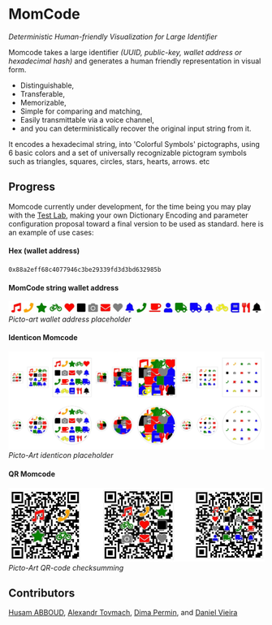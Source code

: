 # MomCode
_Deterministic Human-friendly Visualization for Large Identifier_

Momcode takes a large identifier _(UUID, public-key, wallet address or hexadecimal hash)_ and generates a human friendly representation in visual form.  
* Distinguishable,
* Transferable,
* Memorizable,
* Simple for comparing and matching,
* Easily transmittable via a voice channel,
* and you can deterministically recover the original input string from it.

It encodes a hexadecimal string, into 'Colorful Symbols' pictographs, using 6 basic colors and a set of universally recognizable pictogram symbols such as triangles, squares, circles, stars, hearts, arrows. etc

## Progress
Momcode currently under development, for the time being you may play with the [Test Lab](/lab/), making your own Dictionary Encoding and parameter configuration proposal toward a final version to be used as standard. here is an example of use cases:

#### Hex (wallet address)
`0x88a2eff68c4077946c3be29339fd3d3bd632985b`

#### MomCode string wallet address

[![Momcode example](assets/img/example-momcode-string101.jpg "Momcode example")](https://momcode.io/lab/?input=0x88a2eff68c4077946c3be29339fd3d3bd632985b)
*Picto-art wallet address placeholder*

#### Identicon Momcode
[![Identicon-Momcode](assets/img/example-momcode-identicon101.jpg "Identicon-Momcode example")](https://momcode.io/lab/?input=0x88a2eff68c4077946c3be29339fd3d3bd632985b)
*Picto-Art identicon placeholder*

#### QR Momcode
[![QR Code with Momcode](assets/img/example-momcode-qrcode100.jpg "QR Code with Momcode example")](https://momcode.io/lab/?input=0x88a2eff68c4077946c3be29339fd3d3bd632985b)
*Picto-Art QR-code checksumming*


## Contributors
[Husam ABBOUD](https://github.com/drhus), [Alexandr Tovmach](https://github.com/alexandrtovmach), [Dima Permin](https://github.com/#), and [Daniel Vieira](https://github.com/kaede28)
